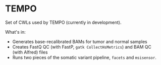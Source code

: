 # TEMPO

Set of CWLs used by TEMPO (currently in development).

What's in:
- Generates base-recalibrated BAMs for tumor and normal samples
- Creates FastQ QC (with FastP, `gatk CollectHsMetrics`) and BAM QC (with Alfred) files
- Runs two pieces of the somatic variant pipeline, `facets` and `msisensor`.
